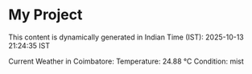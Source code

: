 # My Project

This content is dynamically generated in Indian Time (IST): 2025-10-13 21:24:35 IST


Current Weather in Coimbatore:
Temperature: 24.88 °C
Condition: mist
